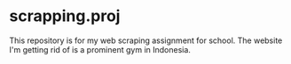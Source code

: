 # scrapping.proj
This repository is for my web scraping assignment for school. The website I'm getting rid of is a prominent gym in Indonesia.
